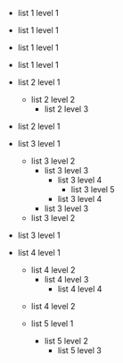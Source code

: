 - list 1 level 1
- list 1 level 1
- list 1 level 1
- list 1 level 1

- list 2 level 1
    - list 2 level 2
        - list 2 level 3
- list 2 level 1

- list 3 level 1
    - list 3 level 2
        - list 3 level 3
            - list 3 level 4
                - list 3 level 5
            - list 3 level 4
        - list 3 level 3
    - list 3 level 2
- list 3 level 1

- list 4 level 1
    + list 4 level 2
        - list 4 level 3
            + list 4 level 4
    - list 4 level 2

    - list 5 level 1
        - list 5 level 2
            - list 5 level 3
